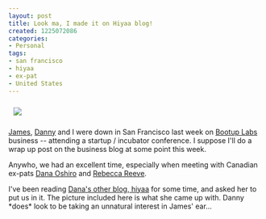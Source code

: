 ```yaml
--- 
layout: post
title: Look ma, I made it on Hiyaa blog!
created: 1225072086
categories: 
- Personal
tags:
- san francisco
- hiyaa
- ex-pat
- United States
---
```

<a href="http://hiyaablog.com/2008/10/winters-tale-canadians-economic-climate.html"><img src="http://hiyaablog.com/uploaded_images/canadian-756580.jpg" hspace="10" vspace="10"></a><p><a href="http://twitter.com/sherrett">James</a>, <a href="twitter.com/dannyrobinson">Danny</a> and I were down in San Francisco last week on <a href="http://bootuplabs.com">Bootup Labs</a> business -- attending a startup / incubator conference. I suppose I'll do a wrap up post on the business blog at some point this week.</p>

<p>Anywho, we had an excellent time, especially when meeting with Canadian ex-pats <a href="http://danaoshiro.com/">Dana Oshiro</a> and <a href="http://www.rebecca-reeve.com/">Rebecca Reeve</a>.</p>

<p>I've been reading <a href="http://hiyaablog.com/">Dana's other blog, hiyaa</a> for some time, and asked her to put us in it. The picture included here is what she came up with. Danny *does* look to be taking an unnatural interest in James' ear...</p>
